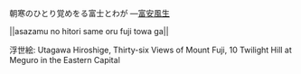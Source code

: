 朝寒のひとり覚めをる富士とわが
—[富安風生](https://ja.wikipedia.org/wiki/富安風生)

||asazamu no hitori same oru fuji towa ga||

浮世絵: Utagawa Hiroshige, Thirty-six Views of Mount Fuji, 10 Twilight Hill at Meguro in the Eastern Capital